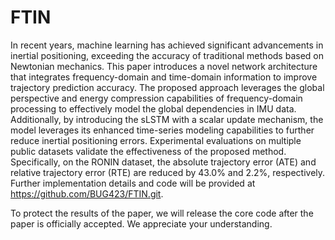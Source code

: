 # FTIN
In recent years, machine learning has achieved significant advancements in inertial positioning, exceeding the accuracy of traditional methods based on Newtonian mechanics. This paper introduces a novel network architecture that integrates frequency-domain and time-domain information to improve trajectory prediction accuracy. The proposed approach leverages the global perspective and energy compression capabilities of frequency-domain processing to effectively model the global dependencies in IMU data. Additionally, by introducing the sLSTM with a scalar update mechanism, the model leverages its enhanced time-series modeling capabilities to further reduce inertial positioning errors. Experimental evaluations on multiple public datasets validate the effectiveness of the proposed method. Specifically, on the RONIN dataset, the absolute trajectory error (ATE) and relative trajectory error (RTE) are reduced by 43.0% and 2.2%, respectively. Further implementation details and code will be provided at https://github.com/BUG423/FTIN.git.

To protect the results of the paper, we will release the core code after the paper is officially accepted. We appreciate your understanding.
